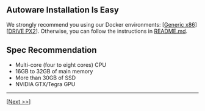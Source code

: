 ## Autoware Installation Is Easy

We strongly recommend you using our Docker environments: [[Generic x86](https://github.com/CPFL/Autoware/wiki/Installation-by-Docker:-Generic-x86)][[DRIVE PX2](https://github.com/CPFL/Autoware/wiki/Installation-by-Docker:-DRIVE-PX2)]. Otherwise, you can follow the instructions in [README.md](https://github.com/CPFL/Autoware/blob/master/README.md).

## Spec Recommendation

* Multi-core (four to eight cores) CPU
* 16GB to 32GB of main memory
* More than 30GB of SSD
* NVIDIA GTX/Tegra GPU

***

[[Next >>](https://github.com/CPFL/Autoware/wiki/Demo-Data)]